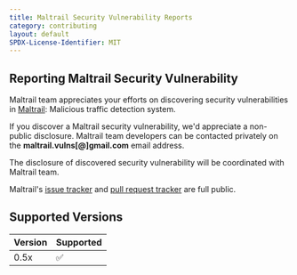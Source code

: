 ```yaml
---
title: Maltrail Security Vulnerability Reports
category: contributing
layout: default
SPDX-License-Identifier: MIT
---
```


## Reporting Maltrail Security Vulnerability

Maltrail team appreciates your efforts on discovering security vulnerabilities in [Maltrail](https://github.com/stamparm/maltrail): Malicious traffic detection system.

If you discover a Maltrail security vulnerability, we'd appreciate a non-public disclosure. Maltrail team developers can be contacted privately on the **maltrail.vulns[@]gmail.com** email address.

The disclosure of discovered security vulnerability will be coordinated with Maltrail team.

Maltrail's [issue tracker](https://github.com/stamparm/maltrail/issues) and [pull request tracker](https://github.com/stamparm/maltrail/pulls) are full public.

## Supported Versions


| Version | Supported          |
| ------- | ------------------ |
| 0.5x  | :white_check_mark: |
